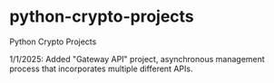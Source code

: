 # python-crypto-projects
Python Crypto Projects

1/1/2025: Added "Gateway API" project, asynchronous management process that incorporates multiple different APIs.
